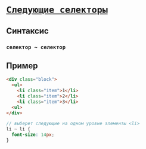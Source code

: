 # [`Следующие селекторы`](../index.md)

## Синтаксис

### `селектор ~ селектор`

## Пример

```html
<div class="block">
  <ul>
    <li class="item">1</li>
    <li class="item">2</li>
    <li class="item">3</li>
  <ul>
</div>
```

```scss
// выберет следующие на одном уровне элементы <li>
li ~ li {
  font-size: 14px;
}
```
